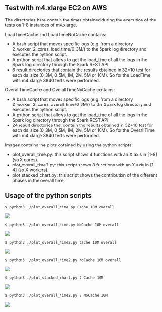 ## Test with m4.xlarge EC2 on AWS

The directories here contain the times obtained during the execution of the tests on 1-8 instances of m4.xlarge.

LoadTimeCache and LoadTimeNoCache contains:
* A bash script that moves specific logs (e.g. from a directory 2_worker_2_cores_load_time/0_3M/) to the Spark log directory and executes the python script.
* A python script that allows to get the load_time of all the logs in the Spark log directory through the Spark REST API
* 6 result directories that contain the results obtained in 32*10 test for each ds_size (0_3M, 0_5M, 1M, 2M, 5M or 10M). So for the LoadTime with m4.xlarge 3840 tests were performed.


OverallTimeCache and OverallTimeNoCache contains:
* A bash script that moves specific logs (e.g. from a directory 2_worker_2_cores_overall_time/0_3M/) to the Spark log directory and executes the python script.
* A python script that allows to get the load_time of all the logs in the Spark log directory through the Spark REST API
* 24 result directories that contain the results obtained in 32*10 test for each ds_size (0_3M, 0_5M, 1M, 2M, 5M or 10M). So for the OverallTime with m4.xlarge 3840 tests were performed.


Images contains the plots obtained by using the python scripts:
- plot_overall_time.py: this script shows 4 functions with an X axis in [1-8] (so X cores).
- plot_overall_time2.py: this script shows 8 functions with an X axis in [1-4] (so X workers).
- plot_stacked_chart.py: this script shows the contribution of the different phases in the overall time.

## Usage of the python scripts


`$ python3 ./plot_overall_time.py Cache 10M overall` 

![](https://github.com/StevenSalazarM/Apache-Spark-Scalability-Analysis/blob/master/test_m4_xlarge/Images/overall_time_10M_cache.png)


`$ python3 ./plot_overall_time.py NoCache 10M overall` 

![](https://github.com/StevenSalazarM/Apache-Spark-Scalability-Analysis/blob/master/test_m4_xlarge/Images/overall_time_10M_no_cache.png)


`$ python3 ./plot_overall_time2.py Cache 10M overall` 

![](https://github.com/StevenSalazarM/Apache-Spark-Scalability-Analysis/blob/master/test_m4_xlarge/Images/prova_x_cores_f_worker/overall_time_10M_cache.png)


`$ python3 ./plot_overall_time2.py NoCache 10M overall` 

![](https://github.com/StevenSalazarM/Apache-Spark-Scalability-Analysis/blob/master/test_m4_xlarge/Images/prova_x_cores_f_worker/overall_time_10M_no_cache.png)


`$ python3 ./plot_stacked_chart.py 7 Cache 10M` 

![](https://github.com/StevenSalazarM/Apache-Spark-Scalability-Analysis/blob/master/test_m4_xlarge/Images/prova_contrib/contrib_7_worker_10M_cache.png)


`$ python3 ./plot_overall_time2.py 7 NoCache 10M` 

![](https://github.com/StevenSalazarM/Apache-Spark-Scalability-Analysis/blob/master/test_m4_xlarge/Images/prova_contrib/contrib_7_worker_10M_no_cache.png)

